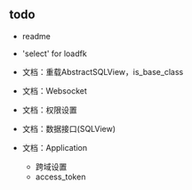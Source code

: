 
## todo

* readme

* 'select' for loadfk

* 文档：重载AbstractSQLView，is_base_class

* 文档：Websocket

* 文档：权限设置

* 文档：数据接口(SQLView)

* 文档：Application
    + 跨域设置
    + access_token

